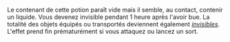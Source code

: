 Le contenant de cette potion paraît vide mais il semble, au contact, contenir un liquide. Vous devenez invisible pendant 1 heure après l'avoir bue. La totalité des objets équipés ou transportés deviennent également [_invisibles_](/gerer-la-sante-du-personnage/#invisible). L'effet prend fin prématurément si vous attaquez ou lancez un sort.
